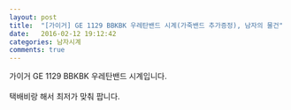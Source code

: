 ```yaml
---
layout: post
title:  "[가이거] GE 1129 BBKBK 우레탄밴드 시계(가죽밴드 추가증정), 남자의 물건"
date:   2016-02-12 19:12:42
categories: 남자시계
comments: true
---
```


가이거 GE 1129 BBKBK 우레탄밴드 시계입니다. 
<br><br>
택배비랑 해서 최저가 맞춰 팝니다.<br>
<br>
<img class="image" src="https://2.bp.blogspot.com/-vQWuoraVFhE/W-dJyPEFpiI/AAAAAAAAAsc/ZmS8LebAw8YmN0lvpAiY4nfIuPi8f4OFACLcBGAs/s1600/3457345345634.jpg" alt=""/>
<br>
<br>
<img class="image" src="http://www.nbbang.co.kr/data/webedit/20171207132632_iahecnqr.jpg" alt=""/>
